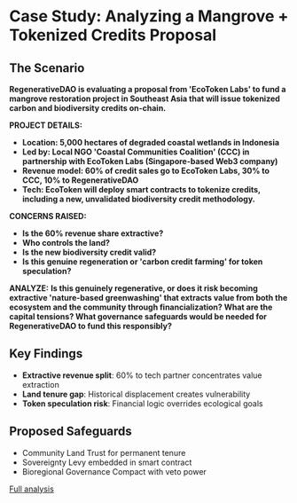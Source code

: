 # Case Study: Analyzing a Mangrove + Tokenized Credits Proposal

## The Scenario

**RegenerativeDAO is evaluating a proposal from 'EcoToken Labs' to fund a mangrove restoration project in Southeast Asia that will issue tokenized carbon and biodiversity credits on-chain.**

**PROJECT DETAILS:**

* **Location: 5,000 hectares of degraded coastal wetlands in Indonesia**
* **Led by: Local NGO 'Coastal Communities Coalition' (CCC) in partnership with EcoToken Labs (Singapore-based Web3 company)**
* **Revenue model: 60% of credit sales go to EcoToken Labs, 30% to CCC, 10% to RegenerativeDAO**
* **Tech: EcoToken will deploy smart contracts to tokenize credits, including a new, unvalidated biodiversity credit methodology.**

**CONCERNS RAISED:**

* **Is the 60% revenue share extractive?**
* **Who controls the land?**
* **Is the new biodiversity credit valid?**
* **Is this genuine regeneration or 'carbon credit farming' for token speculation?**

**ANALYZE:** **Is this genuinely regenerative, or does it risk becoming extractive 'nature-based greenwashing' that extracts value from both the ecosystem and the community through financialization? What are the capital tensions? What governance safeguards would be needed for RegenerativeDAO to fund this responsibly?**

## Key Findings

- **Extractive revenue split**: 60% to tech partner concentrates value extraction
- **Land tenure gap**: Historical displacement creates vulnerability
- **Token speculation risk**: Financial logic overrides ecological goals

## Proposed Safeguards

- Community Land Trust for permanent tenure
- Sovereignty Levy embedded in smart contract
- Bioregional Governance Compact with veto power

[Full analysis](docs/case-studies/experiments/mangrove_tokenized_credits/analysis.md)
